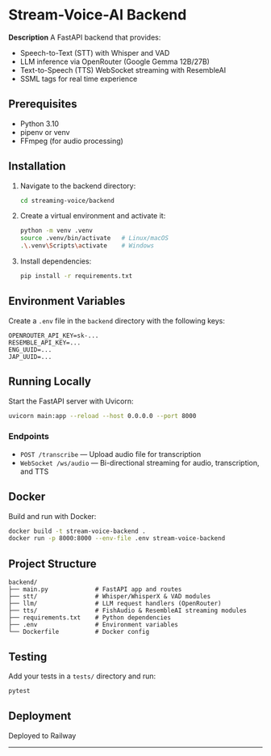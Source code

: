 # Stream-Voice-AI Backend

**Description**
A FastAPI backend that provides:
- Speech-to-Text (STT) with Whisper and VAD
- LLM inference via OpenRouter (Google Gemma 12B/27B)
- Text-to-Speech (TTS) WebSocket streaming with ResembleAI
- SSML tags for real time experience

## Prerequisites
- Python 3.10
- pipenv or venv
- FFmpeg (for audio processing)

## Installation
1. Navigate to the backend directory:
   ```bash
   cd streaming-voice/backend
   ```
2. Create a virtual environment and activate it:
   ```bash
   python -m venv .venv
   source .venv/bin/activate   # Linux/macOS
   .\.venv\Scripts\activate    # Windows
   ```
3. Install dependencies:
   ```bash
   pip install -r requirements.txt
   ```

## Environment Variables
Create a `.env` file in the `backend` directory with the following keys:
```env
OPENROUTER_API_KEY=sk-...
RESEMBLE_API_KEY=...
ENG_UUID=...
JAP_UUID=...
```

## Running Locally
Start the FastAPI server with Uvicorn:
```bash
uvicorn main:app --reload --host 0.0.0.0 --port 8000
```

### Endpoints
- `POST /transcribe` — Upload audio file for transcription
- `WebSocket /ws/audio` — Bi-directional streaming for audio, transcription, and TTS

## Docker
Build and run with Docker:
```bash
docker build -t stream-voice-backend .
docker run -p 8000:8000 --env-file .env stream-voice-backend
```

## Project Structure
```
backend/
├── main.py             # FastAPI app and routes
├── stt/                # Whisper/WhisperX & VAD modules
├── llm/                # LLM request handlers (OpenRouter)
├── tts/                # FishAudio & ResembleAI streaming modules
├── requirements.txt    # Python dependencies
├── .env                # Environment variables
└── Dockerfile          # Docker config
```

## Testing
Add your tests in a `tests/` directory and run:
```bash
pytest
```

## Deployment
Deployed to Railway

---
